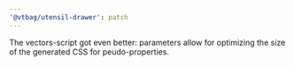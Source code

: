 ```yaml
---
'@vtbag/utensil-drawer': patch
---
```


The vectors-script got even better: parameters allow for optimizing the size of the generated CSS for peudo-properties.

